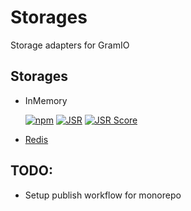 # Storages

Storage adapters for GramIO

## Storages

-   InMemory

    [![npm](https://img.shields.io/npm/v/@gramio/storage?logo=npm&style=flat&labelColor=000&color=3b82f6)](https://www.npmjs.org/package/@gramio/storage)
    [![JSR](https://jsr.io/badges/@gramio/storage)](https://jsr.io/@gramio/storage)
    [![JSR Score](https://jsr.io/badges/@gramio/storage/score)](https://jsr.io/@gramio/storage)

-   [Redis](https://developer.redis.com/)

## TODO:

-   Setup publish workflow for monorepo
